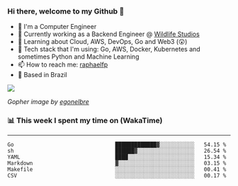 ### Hi there, welcome to my Github 👋

- 📖 I'm a Computer Engineer
- 🔭 Currently working as a Backend Engineer @ [Wildlife Studios](https://wildlifestudios.com/)
- 🌱 Learning about Cloud, AWS, DevOps, Go and Web3 (😲)
- 🚀 Tech stack that I'm using: Go, AWS, Docker, Kubernetes and sometimes Python and Machine Learning
- 📫 How to reach me: [raphaelfp](https://linkedin.com/in/raphaelfp)
- 🏡 Based in Brazil

![](https://github.com/raphaelfp/gophers/blob/master/.thumb/animation/morning-coffee-3x.gif)

*Gopher image by [egonelbre](https://github.com/egonelbre/)*

### 📊 This week I spent my time on (WakaTime)

---

<!--START_SECTION:waka-->

```text
Go                                █████████████▓░░░░░░░░░░░   54.15 %
sh                                ██████▓░░░░░░░░░░░░░░░░░░   26.54 %
YAML                              ████░░░░░░░░░░░░░░░░░░░░░   15.34 %
Markdown                          ▓░░░░░░░░░░░░░░░░░░░░░░░░   03.15 %
Makefile                          ░░░░░░░░░░░░░░░░░░░░░░░░░   00.41 %
CSV                               ░░░░░░░░░░░░░░░░░░░░░░░░░   00.17 %
```

<!--END_SECTION:waka-->
